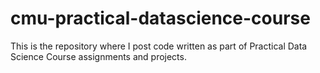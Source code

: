 # cmu-practical-datascience-course
This is the repository where I post code written as part of Practical Data Science Course assignments and projects.

